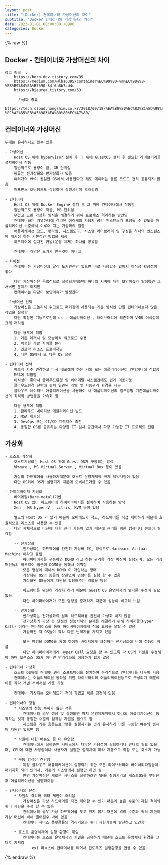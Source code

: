 ```yaml
---
layout: post
title: "[Docker] 컨테이너와 가상머신의 차이"
subtitle: "Docker 컨테이너와 가상머신의 차이"
date: 2023-01-01 00:00:00 +0900
categories: Docker
---
```

{% raw %}
## Docker - 컨테이너와 가상머신의 차이  
	참고 링크  :  
		https://born-dev.tistory.com/39  
		https://medium.com/@lhs6395/container%EC%99%80-vm%EC%9D%98-%EB%B9%84%EA%B5%90-84f6a8b7cd4c  
		https://hiaurea.tistory.com/53  
  
		- 가상화 종류  
			https://tech.cloud.nongshim.co.kr/2018/09/18/%EA%B0%80%EC%83%81%ED%99%94%EC%9D%98-%EC%A2%85%EB%A5%983%EA%B0%80%EC%A7%80/  
  
## 컨테이너와 가상머신  
	두개는 유사하다고 볼수 있음  
  
	- 가상머신  
		Host OS 위에 hypervisor 설치 후 그 위에 GuestOS 설치 후 필요한 라이브러리를 설치하여서 작동  
		일반적으로 용량이 큼, GB 단위임  
		종류는 전가상화와 반가상화가 있음  
		여러개의 VM이 동잃한 OS에서 사용한다고 해도 데이터는 물론 코드도 전혀 공유되지 않음  
		퍼포먼스 오버헤드도 상담하며 실행시간이 오래걸림  
  
	- 컨테이너  
		Host OS 위에 Docker Engine 설치 후 그 위에 컨테이너에서 작동함  
		일반적으로 용량이 작음, MB 단위임  
		무겁고 느린 가상화 방식을 해결하기 위해 프로세스 격리하는 방안임  
		컨테이너화는 커널하나에 격리된 여러개의 사용자 공간 인스턴스가 포함될 수 있도록 애플리케이션 수준에서 이루어 지는 가상화의 일종  
		애플리케이션 코드, 런타임, 시스템도구, 시스템 라이브러리 및 구성을 하나의 인스턴스에 패키징 하는 기본적인 방법을 제공  
		하드웨어에 설치된 커널(운영 체제) 하나를 공유함  
  
		컨테이너 개념은 도커가 만든것이 아니고  
  
	- 차이점  
		컨테이너는 가상머신과 달리 도커엔진만 있으면 바로 사용할수 있어서 이식성 확장성이 좋다  
  
		다만 가상머신은 독립적으로 실행되기때문에 하나의 서버에 대한 보안이슈가 발생하면 그 서버만 문제가 되지만  
		컨테이너는 다같이 보안이슈가 발생간다  
  
	- 가상머신 선택  
		가상머신은 모놀리식 워크로드 패키징에 사용되는 기존 방식인 단일 컨테이너보다 많은 작업을 실행함  
		다만 확장된 기능으로인해 os , 애플리케이션 , 라이브러리에 의존하며 VM의 이식성이 크게 저하됨  
  
		다음 용도에 적합  
		1. 기존 레거시 및 모놀리식 워크로드 수용  
		2. 위험한 개발 사이클 분리  
		3. 인프라 리소스 프로비저닝  
		4. 다른 OS에서 또 다른 OS 실행  
  
	- 컨테이너 선택  
		빠르게 자주 변경하고 다시 배포해야 하는 거의 모든 애플리케이션이 컨테이너에 적합함  
		MSA에 적합함  
		이식성이 좋아서 클라우드환경 및 베어메탈 시스템간에도 쉽게 이동가능  
		클라우드환경 전반에 걸쳐 일관된 개발 및 자동관리 환경을 제공  
		클라우드 네이티브 애플리케이션을 사용하여 새 애플리케이션의 빌드방법 기존애플리케이션의 최적화 방법등을 가속화 함  
  
		다음 용도에 적합  
		1. 클라우드 네이티브 애플리케이션 빌드  
		2. MSA 패키징  
		3. DevOps 또는 CI/CD 프랙티스 촉진  
		4. 동일한 OS를 공유하는 다양한 IT 설치 공간에서 확장 가능한 IT 프로젝트 전환  
  
## 가상화  
  
	- 호스트 가상화  
		호스트가상화는 Host OS 위에 Guest OS가 구동되는 방식  
		VMware , MS Virtual Server , Virtual Box 등이 있음  
  
		가상의 하드웨어를 사용하기때문에 호스트 운영체제에 크게 제약사항이 없음  
		다만 OS위에 OS가 실행되기 때문에 오버헤드가클 수 있음  
  
	- 하이퍼바이저 가상화  
		베어메탈(Bare-metal)기반  
		Host OS 없이 하드웨어에 하이퍼바이저를 설치하여 사용하는 방식  
		Xen , MS hyper-V , citrix, KVM 등이 있음  
  
		별도의 Host OS 가 없기 때문에 오버헤드가 적고, 하드웨어를 직접 제어하기 때문에 효율적으로 리소스를 사용할 수 있음  
		다만 자체적으로 머신에 대한 관리 기능이 없기 때문에 관리를 위한 컴퓨터나 콘솔이 필요함  
  
		-- 전가상화  
			전가상화는 하드웨어를 완전히 가상화 하는 방식으로 Hardware Virtual Machine 이라고 불림  
			하이퍼바이저를 구동하면 DOM0 라고 하는 관리용 가상 머신이 실행되며, 모든 가상머신들의 하드웨어 접근이 DOM0을 통해서 이뤄짐  
			모든 명령에 대해서 DOM0 이 개입하는 형태  
			가상화된 OS의 종류와 상관없이 명령어를 실행 할 수 있음  
			가상화된 OS들에게 자원을 할당해주는 역할을 담당  
  
			하드웨어를 완전히 가상화 하기 때문에 Guest OS 운영체제의 별다른 수정이 필요 없음  
			다만 하이퍼바이저가 모든 명령을 중재하기 때문에 성능이 비교적 느림  
  
		-- 반가상화  
			반가상화는 전가상화의 달리 하드웨어를 완전히 가상화 하지 않음  
			전가상화의 가장 큰 단점인 성능저하의 문제를 해결하기 위해 하이퍼콜(Hyper Call) 이라는 인터페이스를 통해 하이버바이저에게 직접 요청을 날릴 수 있음  
			가상화된 각 OS들이 각각 다른 번역기를 가지고 있음  
  
			모든 명령을 DOM0를 통해 하이퍼 바이저에게 요청하는 전가상화에 비해 성능이 빠름  
			다만 하이퍼바이저에게 Hyper Call 요청을 할 수 있도록 각 OS의 커널을 수정해야 하며 오픈소스 OS가 아니면 반가상화를 이용하기 쉽지 않음  
  
	- 컨테이너 가상화  
		호스트 OS위에 컨테이너관리 소프트웨어를 설치하여 논리적으로 컨테이너를 나누어 사용  
		컨테이너는 어플리케이션 동작을 위한 라이브러리와 어플리케이션등으로 구성되기 때문에 이를 각각 개별 서버처럼 사용 가능  
  
		컨테이너 가상화는 오버헤드가 적어 가볍고 빠른 장점이 있음  
  
	- 컨테이너의 장점  
		* 시스템의 성능 부하가 훨씬 적음  
			컨테이너의 경우 생성 및 실행되면 마치 운영체제위에서 하나의 어플리케이션이 동작하는 것과 동일한 수준의 컴퓨팅 자원을 필요로 함  
			시스템은 기존 응용프로그램을 실행시키는 것과 유사하게 이를 구동할 여분의 컴퓨팅 자원만 있으면 됨  
  
		* 자원에 대한 배분도 좀 더 유연함  
			컨테이너에서 실행중인 서비스에서 더많은 가용성이 필요하거나 반대로 필요 없을 때, CPU에 대한 사용량이나 사용자가 설정한 임계치에 따라 자동으로 확장 또는 축소가 가능  
  
		* 구동 방식이 간단함  
			특정 클라우드 어플리케이션이 실행되기 위한 모든 라이브러리와 바이너리파일등이 패키지화 되어 있어서, 기존의 시스템에서 실행만 하면 됨  
			반면 가상머신은 새로운 서비스를 실행하려면 VM을 실행시키고 게스트OS를 부팅한 후 어플리케이션을 실행해야함  
  
	- 컨테이너의 단점  
		* 자원의 격리와 쿼터 제한이 어려움  
			가상머신은 가상 하드웨어를 직접 제어할 수 있기 때문에 높은 수준의 자원 격리와 쿼터 제한을 수행 할 수 있음  
			컨터이너의 경우 가상 하드웨어를 두고 있지 않기 때문에 격리 수준과 쿼터 제한이 가상 머신에 비해 떨어질수 밖에 없음  
			컨테이너 서비스 플랫폼들의 격리기술과 쿼터 제한기술이 발전하고 있긴함  
  
		* 호스트 운영체제에 실행 환경이 묶임  
			컨테이너는 호스트 운영체제의 커널을 공유하기 때문에 호스트 운영체제 환경을 그대로 가져감  
				ex) 리눅스에 컨테이너를 띄어서 윈도우즈 실행환경을 만들 수 없음  
  

{% endraw %}
